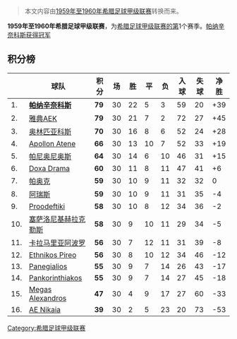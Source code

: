> 本文内容由[1959年至1960年希腊足球甲级联赛](https://zh.wikipedia.org/wiki/1959年至1960年希腊足球甲级联赛)转换而来。


**1959年至1960年希腊足球甲级联赛**，为[希腊足球甲级联赛的第](https://zh.wikipedia.org/wiki/希腊足球甲级联赛 "wikilink")1个赛季。[帕纳辛奈科斯获得冠军](../Page/帕纳辛奈科斯足球俱乐部.md "wikilink")

## 积分榜

|      | 球队                                                                            | 积分     | 场  | 胜  | 平  | 负  | 入球 | 失球 | 净胜   |
| ---- | ----------------------------------------------------------------------------- | ------ | -- | -- | -- | -- | -- | -- | ---- |
| 1\.  | **[帕纳辛奈科斯](../Page/帕纳辛奈科斯足球俱乐部.md "wikilink")**                               | **79** | 30 | 22 | 5  | 3  | 59 | 20 | \+39 |
| 2\.  | [雅典AEK](https://zh.wikipedia.org/wiki/雅典AEK足球俱乐部 "wikilink")                  | **79** | 30 | 21 | 7  | 2  | 72 | 27 | \+45 |
| 3\.  | [奥林匹亚科斯](../Page/奥林匹亚科斯足球俱乐部.md "wikilink")                                   | **70** | 30 | 16 | 8  | 6  | 52 | 24 | \+28 |
| 4\.  | [Apollon Atene](https://zh.wikipedia.org/wiki/Apollon_Smyrnis "wikilink")     | **66** | 30 | 13 | 10 | 7  | 52 | 33 | \+19 |
| 5\.  | [帕尼奥尼奥斯](../Page/帕尼奥尼奥斯足球俱乐部.md "wikilink")                                   | **64** | 30 | 14 | 6  | 10 | 46 | 31 | \+15 |
| 6\.  | [Doxa Drama](https://zh.wikipedia.org/wiki/Doxa_Drama "wikilink")             | **60** | 30 | 11 | 8  | 11 | 47 | 41 | \+6  |
| 7\.  | [帕奥克](https://zh.wikipedia.org/wiki/帕奥克足球俱乐部 "wikilink")                      | **59** | 30 | 10 | 9  | 11 | 32 | 32 | 0    |
| 8\.  | [阿瑞斯](../Page/阿瑞斯足球俱乐部.md "wikilink")                                         | **59** | 30 | 10 | 9  | 11 | 31 | 35 | \-4  |
| 9\.  | [Proodeftiki](https://zh.wikipedia.org/wiki/Proodeftiki "wikilink")           | **58** | 30 | 10 | 8  | 12 | 34 | 36 | \-2  |
| 10\. | [塞萨洛尼基赫拉克勒斯](https://zh.wikipedia.org/wiki/塞萨洛尼基赫拉克勒斯 "wikilink")             | **58** | 30 | 9  | 10 | 11 | 29 | 34 | \-5  |
| 11\. | [卡拉马里亚阿波罗](https://zh.wikipedia.org/wiki/卡拉马里亚阿波罗 "wikilink")                 | **56** | 30 | 7  | 12 | 11 | 31 | 39 | \-8  |
| 12\. | [Ethnikos Pireo](https://zh.wikipedia.org/wiki/Ethnikos_Pireo "wikilink")     | **56** | 30 | 8  | 10 | 12 | 34 | 46 | \-12 |
| 13\. | [Panegialios](https://zh.wikipedia.org/wiki/Panegialios "wikilink")           | **55** | 30 | 9  | 7  | 14 | 26 | 43 | \-17 |
| 14\. | [Pankorinthiakos](https://zh.wikipedia.org/wiki/Pankorinthiakos "wikilink")   | **55** | 30 | 9  | 7  | 14 | 27 | 45 | \-18 |
| 15\. | [Megas Alexandros](https://zh.wikipedia.org/wiki/Megas_Alexandros "wikilink") | **47** | 30 | 4  | 9  | 17 | 27 | 60 | \-33 |
| 16\. | [AE Nikaia](https://zh.wikipedia.org/wiki/AE_Nikaia "wikilink")               | **39** | 30 | 2  | 5  | 23 | 20 | 73 | \-53 |

[Category:希腊足球甲级联赛](https://zh.wikipedia.org/wiki/Category:希腊足球甲级联赛 "wikilink")